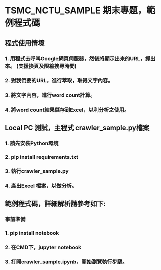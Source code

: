 # TSMC_NCTU_SAMPLE 期末專題，範例程式碼

## 程式使用情境
### 1. 用程式去呼叫Google網頁伺服器，然後將顯示出來的URL，抓出來。 (支援換頁及限縮搜尋時間)
### 2. 對我們要的URL，進行萃取，取得文字內容。
### 3. 將文字內容，進行word count計算。
### 4. 將word count結果儲存到Excel，以利分析之使用。

## Local PC 測試，主程式 crawler_sample.py檔案
### 1. 請先安裝Python環境
### 2. pip install requirements.txt
### 3. 執行crawler_sample.py
### 4. 產出Excel 檔案，以做分析。

## 範例程式碼，詳細解析請參考如下:
### 事前準備
### 1. pip install notebook
### 2. 在CMD下，jupyter notebook
### 3. 打開crawler_sample.ipynb，開始瀏覽執行步驟。






